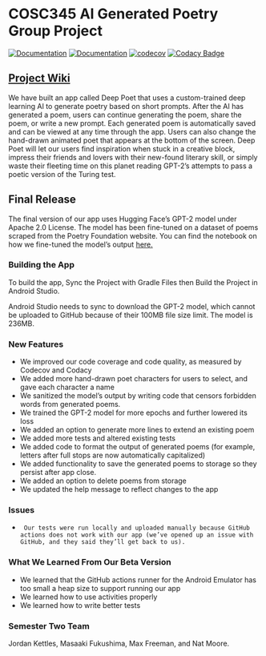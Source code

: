 # COSC345 AI Generated Poetry Group Project
[![Documentation](https://github.com/jordankettles/345-group-project/actions/workflows/documentation.yml/badge.svg)](https://github.com/jordankettles/345-group-project/actions/workflows/documentation.yml)
[![Documentation](https://github.com/jordankettles/345-group-project/actions/workflows/android.yml/badge.svg)](https://github.com/jordankettles/345-group-project/actions/workflows/android.yml)
[![codecov](https://codecov.io/gh/jordankettles/345-group-project/branch/main/graph/badge.svg?token=O6ADELJECI)](https://codecov.io/gh/jordankettles/345-group-project)
[![Codacy Badge](https://app.codacy.com/project/badge/Grade/54b9bb2d15b14967853a825d9a0b5d87)](https://www.codacy.com/gh/jordankettles/345-group-project/dashboard?utm_source=github.com&amp;utm_medium=referral&amp;utm_content=jordankettles/345-group-project&amp;utm_campaign=Badge_Grade)
## [Project Wiki](https://github.com/jordankettles/345-group-project/wiki/)
We have built an app called Deep Poet that uses a custom-trained deep learning AI to generate poetry based on short prompts. After the AI has generated a poem, users can continue generating the poem, share the poem, or write a new prompt. Each generated poem is automatically saved and can be viewed at any time through the app. Users can also change the hand-drawn animated poet that appears at the bottom of the screen. 
Deep Poet will let our users find inspiration when stuck in a creative block, impress their friends and lovers with their new-found literary skill, or simply waste their fleeting time on this planet reading GPT-2’s attempts to pass a poetic version of the Turing test.

## Final Release
The final version of our app uses Hugging Face’s GPT-2 model under Apache 2.0 License. The model has been fine-tuned on a dataset of poems scraped from the Poetry Foundation website. You can find the notebook on how we fine-tuned the model’s output [here.](https://github.com/jordankettles/345-group-project/tree/main/gpt2-notebook)

### Building the App
To build the app, Sync the Project with Gradle Files then Build the Project in Android Studio.

Android Studio needs to sync to download the GPT-2 model, which cannot be uploaded to GitHub because of their 100MB file size limit. The model is 236MB.    

### New Features
*    We improved our code coverage and code quality, as measured by Codecov and Codacy
*    We added more hand-drawn poet characters for users to select, and gave each character a name
*    We sanitized the model’s output by writing code that censors forbidden words from generated poems.
*    We trained the GPT-2 model for more epochs and further lowered its loss 
*    We added an option to generate more lines to extend an existing poem
*    We added more tests and altered existing tests 
*    We added code to format the output of generated poems (for example, letters after full stops are now automatically capitalized) 
*    We added functionality to save the generated poems to storage so they persist after app close.
*    We added an option to delete poems from storage
*    We updated the help message to reflect changes to the app

### Issues
*	   Our tests were run locally and uploaded manually because GitHub actions does not work with our app (we’ve opened up an issue with GitHub, and they said they’ll get back to us).

### What We Learned From Our Beta Version
*    We learned that the GitHub actions runner for the Android Emulator has too small a heap size to support running our app
*    We learned how to use activities properly
*    We learned how to write better tests

### Semester Two Team
Jordan Kettles, Masaaki Fukushima, Max Freeman, and Nat Moore. 
